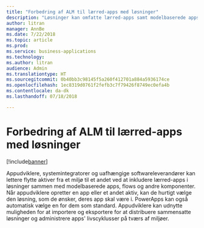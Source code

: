 ```yaml
---
title: "Forbedring af ALM til lærred-apps med løsninger"
description: "Løsninger kan omfatte lærred-apps samt modelbaserede apps, flows og andre komponenter."
author: litran
manager: AnnBe
ms.date: 7/22/2018
ms.topic: article
ms.prod: 
ms.service: business-applications
ms.technology: 
ms.author: litran
audience: Admin
ms.translationtype: HT
ms.sourcegitcommit: 0b40bb3c98145f5a260f412701a884a5936174ce
ms.openlocfilehash: 1ec8319d0761f2fefb3c7f79426f8749ec0efa4b
ms.contentlocale: da-dk
ms.lasthandoff: 07/18/2018

---
```

# <a name="improve-alm-for-canvas-apps-with-solutions"></a>Forbedring af ALM til lærred-apps med løsninger


[!include[banner](../../includes/banner.md)]

Appudviklere, systemintegratorer og uafhængige softwareleverandører kan lettere flytte aktiver fra et miljø til et andet ved at inkludere lærred-apps i løsninger sammen med modelbaserede apps, flows og andre komponenter. Når appudviklere opretter en app eller et andet aktiv, kan de hurtigt vælge den løsning, som de ønsker, deres app skal være i. PowerApps kan også automatisk vælge en for dem som standard. Appudviklere kan udnytte muligheden for at importere og eksportere for at distribuere sammensatte løsninger og administrere apps' livscyklusser på tværs af miljøer.

